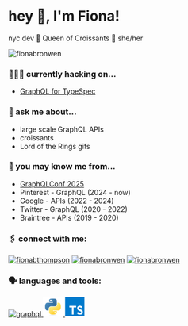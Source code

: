 # hey 👋, I'm Fiona! 
nyc dev 🗽 Queen of Croissants 🥐 she/her

<p align="left"> <img src="https://komarev.com/ghpvc/?username=fionabronwen&label=Profile%20views&color=0e75b6&style=flat" alt="fionabronwen" /> </p>

### 👩🏻‍💻 currently hacking on...
- [GraphQL for TypeSpec](https://github.com/pinterest/typespec/tree/feature/graphql)

### 💬 ask me about...
- large scale GraphQL APIs
- croissants
- Lord of the Rings gifs

### 🫵 you may know me from...
- [GraphQLConf 2025](https://graphql.org/conf/2025/schedule/0843f99870a32c08d091379a43d0c224/?name=One%20API%20Definition%20To%20Rule%20Them%20All:%20Generating%20GraphQL%20Schemas%20From%20TypeSpec%20-%20Fiona%20Huang,%20Pinterest)
- Pinterest - GraphQL (2024 - now) 
- Google - APIs (2022 - 2024) 
- Twitter - GraphQL (2020 - 2022)
- Braintree - APIs (2019 - 2020) 

### 🖇️ connect with me:
<p align="left">
<a href="https://linkedin.com/in/fionabthompson" target="blank"><img align="center" src="https://raw.githubusercontent.com/rahuldkjain/github-profile-readme-generator/master/src/images/icons/Social/linked-in-alt.svg" alt="fionabthompson" height="30" width="40" /></a>
<a href="https://www.pinterest.com/fionabronwen" target="blank"><img align="center" src="https://github.com/user-attachments/assets/48c1b5e3-39f0-4201-895f-63c9805ce19f" alt="fionabronwen" height="40" width="40" /></a>
<a href="https://www.leetcode.com/fionabronwen" target="blank"><img align="center" src="https://raw.githubusercontent.com/rahuldkjain/github-profile-readme-generator/master/src/images/icons/Social/leet-code.svg" alt="fionabronwen" height="30" width="40" /></a>
</p>

### 🗣️ languages and tools:
<p align="left"> <a href="https://graphql.org" target="_blank" rel="noreferrer"> <img src="https://www.vectorlogo.zone/logos/graphql/graphql-icon.svg" alt="graphql" width="40" height="40"/> </a> 
<a href="https://www.python.org" target="_blank" rel="noreferrer"> <img src="https://raw.githubusercontent.com/devicons/devicon/master/icons/python/python-original.svg" alt="python" width="40" height="40"/> </a> 
<a href="https://www.typescriptlang.org/" target="_blank" rel="noreferrer"> <img src="https://raw.githubusercontent.com/devicons/devicon/master/icons/typescript/typescript-original.svg" alt="typescript" width="40" height="40"/> </p>
